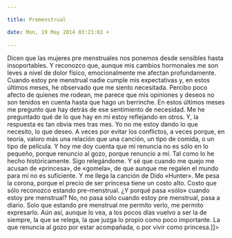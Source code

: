 ```yaml
---

title: Premenstrual

date: Mon, 19 May 2014 03:21:02 +
 
---
```

Dicen que las mujeres pre menstruales nos ponemos desde sensibles hasta insoportables. Y reconozco que, aunque mis cambios hormonales me son leves a nivel de dolor físico, emocionalmente me afectan profundamente. Cuando estoy pre menstrual nadie cumple mis expectativas y, en estos últimos meses, he observado que me siento necesitada. Percibo poco afecto de quienes me rodean, me parece que mis opiniones y deseos no son tenidos en cuenta hasta que hago un berrinche. 
En estos últimos meses me pregunto que hay detrás de ese sentimiento de necesidad. Me he preguntado qué de lo que hay en mí estoy reflejando en otros.
Y, la respuesta es tan obvia mes tras mes. Yo no me estoy dando lo que necesito, lo que deseo. A veces por evitar los conflictos, a veces porque, en teoría, valoro más una relación que una canción, un tipo de comida, o un tipo de película.
Y hoy me doy cuenta que mi renuncia no es sólo en lo pequeño, porque renuncio al gozo, porque renuncio a mí. Tal como lo he hecho históricamente. Sigo relegándome. Y sé que cuando me quejo me acusan de «princesa», de «gomela», de que aunque me regalen el mundo para mí no es suficiente. Y me llega la canción de Dido «Hunter». Me pesa la corona, porque el precio de ser princesa tiene un costo alto. Costo que sólo reconozco estando pre-menstrual.
¿Y porqué pasa «sólo» cuando estoy pre menstrual? No, no pasa sólo cuando estoy pre menstrual, pasa a diario. Solo que estando pre menstrual me permito verlo, me permito expresarlo. Aún así, aunque lo vea, a los pocos días vuelvo a ser la de siempre, la que se relega, la que juzga lo propio como poco importante. La que renuncia al gozo por estar acompañada, o por vivir como princesa.]]>
